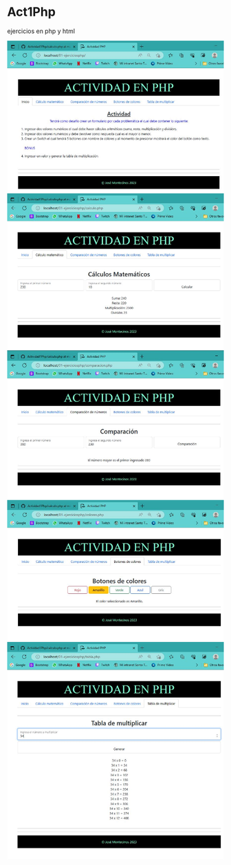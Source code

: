 # Act1Php
ejercicios en php y html

![](https://github.com/Mackiavelico/Act1Php/blob/main/Imagenes%20de%20act%201%20Php/01-Inicio.JPG)
![](https://github.com/Mackiavelico/Act1Php/blob/main/Imagenes%20de%20act%201%20Php/02-Calculo.JPG)
![](https://github.com/Mackiavelico/Act1Php/blob/main/Imagenes%20de%20act%201%20Php/03-Comparacion.JPG)
![](https://github.com/Mackiavelico/Act1Php/blob/main/Imagenes%20de%20act%201%20Php/04-Botones.JPG)
![](https://github.com/Mackiavelico/Act1Php/blob/main/Imagenes%20de%20act%201%20Php/05-Tabla.JPG)
